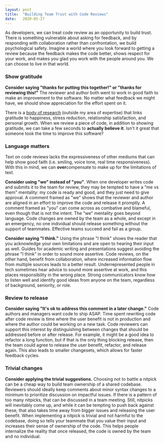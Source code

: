 ```yaml
---
layout: post
title:  "Building Team Trust with Code Reviews"
date:   2020-05-27
---
```


As developers, we can treat code review as an opportunity to build trust. There is something vulnerable about asking for feedback, and by responding with collaboration rather than confrontation, we build psychological safety. Imagine a world where you look forward to getting a review because the feedback makes the code better, shows respect for your work, and makes you glad you work with the people around you. We can choose to live in that world.

### Show gratitude

**Consider saying "thanks for putting this together!" or "thanks for reviewing this!"** The reviewer and author both went to work in good faith to make an improvement to the software. No matter what feedback we might have, we should show appreciation for the effort spent on it.

There is a [body of research](https://en.wikipedia.org/wiki/Gratitude#Empirical_findings) (outside my area of expertise) that links gratitude to happiness, stress reduction, relationship satisfaction, and personal growth. When we review a piece of code, in addition to showing gratitude, we can take a few seconds to **actually believe it**. Isn't it great that someone took the time to improve this software?

### Language matters

Text on code reviews lacks the expressiveness of other mediums that can help show good faith (i.e. smiling, voice tone, real time responsiveness). With this in mind, we can **over**compensate to make up for the limitations of text.

**Consider using "we" instead of "you"**. When one developer writes code and submits it to the team for review, they may be tempted to have a "me vs them" mentality: my code is ready and good, and they just need to give approval. A comment framed as "we" shows that the reviewer and author are aligned in an effort to improve the code and release it promptly. A comment framed as "you" can come across as combative and blameful, even though that is not the intent. The "we" mentality goes beyond language. Code changes are owned by the team as a whole, and except in an emergency, no one individual should release something without the support of teammates. Effective teams succeed and fail as a group.

**Consider saying "I think."** Using the phrase "I think" shows the reader that you acknowledge your own limitations and are open to hearing their input as well. Guides for academic writing and presentations suggest avoiding the phrase "I think" in order to sound more assertive. Code reviews, on the other hand, benefit from collaboration, where increased information flow from multiple sources leads to a better result. Underrepresented people in tech sometimes hear advice to sound more assertive at work, and this places responsibility in the wrong place. Strong communicators know how to listen well and identify good ideas from anyone on the team, regardless of background, seniority, or role.

### Review to release

**Consider saying "It's ok to address this comment in a later change."** Code authors and managers want code to ship ASAP. Time spent rewriting code after code review is time where the user benefit is not in production and where the author could be working on a new task. Code reviewers can support this interest by distinguishing between changes that should be addressed before or after release. For example, it might be a good idea to refactor a long function, but if that is the only thing blocking release, then the team could agree to release the user benefit, refactor, and release again. This also leads to smaller changesets, which allows for faster feedback cycles.

### Trivial changes

**Consider applying the trivial suggestions.** Choosing not to battle a nitpick can be a cheap way to build team ownership of a shared codebase. Reviewers should ideally keep comments about minor syntax changes to a minimum to prioritize discussion on impactful issues. If there is a pattern of too many nitpicks, that can be discussed in a team meeting. Still, nitpicks will inevitably come up, and while it can be tempting to push back against these, that also takes time away from bigger issues and releasing the user benefit. When implementing a nitpick is trivial and not harmful to the codebase, doing so tells your teammate that you value their input and increases their sense of ownership of the code. This helps people internalize the reality that once released, the code is owned by the team and no individual.
